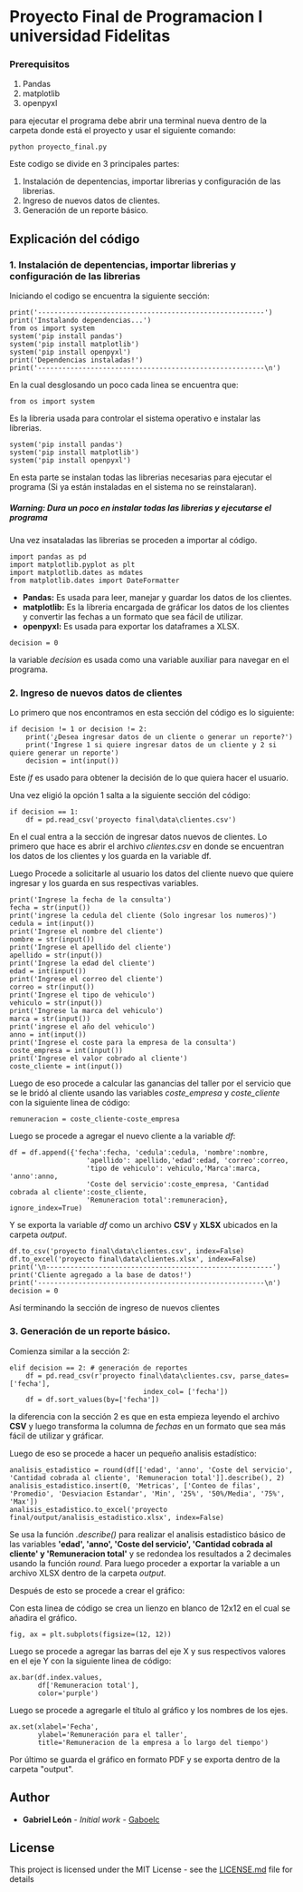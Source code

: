 # Proyecto Final de Programacion I universidad Fidelitas

### Prerequisitos

1. Pandas
2. matplotlib
3. openpyxl

para ejecutar el programa debe abrir una terminal nueva dentro de la carpeta donde está el proyecto y usar el siguiente comando:

```
python proyecto_final.py
```

Este codigo se divide en 3 principales partes:

1. Instalación de depentencias, importar librerias y configuración de las librerias.
2. Ingreso de nuevos datos de clientes.
3. Generación de un reporte básico.

## Explicación del código

### 1. Instalación de depentencias, importar librerias y configuración de las librerias

Iniciando el codigo se encuentra la siguiente sección:

```
print('--------------------------------------------------------')
print('Instalando dependencias...')
from os import system
system('pip install pandas')
system('pip install matplotlib')
system('pip install openpyxl')
print('Dependencias instaladas!')
print('--------------------------------------------------------\n')
```

En la cual desglosando un poco cada linea se encuentra que:

```
from os import system
```

Es la libreria usada para controlar el sistema operativo e instalar las librerias.

```
system('pip install pandas')
system('pip install matplotlib')
system('pip install openpyxl')
```

En esta parte se instalan todas las librerias necesarias para ejecutar el programa (Si ya están instaladas en el sistema no se reinstalaran).

##### Warning: Dura un poco en instalar todas las librerias y ejecutarse el programa

Una vez insataladas las librerias se proceden a importar al código.

```
import pandas as pd
import matplotlib.pyplot as plt
import matplotlib.dates as mdates
from matplotlib.dates import DateFormatter
```

- **Pandas:** Es usada para leer, manejar y guardar los datos de los clientes.
- **matplotlib:** Es la libreria encargada de gráficar los datos de los clientes y convertir las fechas a un formato que sea fácil de utilizar.
- **openpyxl:** Es usada para exportar los dataframes a XLSX.

```
decision = 0
```

la variable _decision_ es usada como una variable auxiliar para navegar en el programa.

### 2. Ingreso de nuevos datos de clientes

Lo primero que nos encontramos en esta sección del código es lo siguiente:

```
if decision != 1 or decision != 2:
	print('¿Desea ingresar datos de un cliente o generar un reporte?')
	print('Ingrese 1 si quiere ingresar datos de un cliente y 2 si quiere generar un reporte')
	decision = int(input())
```

Este _if_ es usado para obtener la decisión de lo que quiera hacer el usuario.

Una vez eligió la opción 1 salta a la siguiente sección del código:

```
if decision == 1:
	df = pd.read_csv('proyecto final\data\clientes.csv')
```

En el cual entra a la sección de ingresar datos nuevos de clientes.
Lo primero que hace es abrir el archivo _clientes.csv_ en donde se encuentran los datos de los clientes y los guarda en la variable df.

Luego Procede a solicitarle al usuario los datos del cliente nuevo que quiere ingresar y los guarda en sus respectivas variables.

```
print('Ingrese la fecha de la consulta')
fecha = str(input())
print('ingrese la cedula del cliente (Solo ingresar los numeros)')
cedula = int(input())
print('Ingrese el nombre del cliente')
nombre = str(input())
print('Ingrese el apellido del cliente')
apellido = str(input())
print('Ingrese la edad del cliente')
edad = int(input())
print('Ingrese el correo del cliente')
correo = str(input())
print('Ingrese el tipo de vehiculo')
vehiculo = str(input())
print('Ingrese la marca del vehiculo')
marca = str(input())
print('ingrese el año del vehiculo')
anno = int(input())
print('Ingrese el coste para la empresa de la consulta')
coste_empresa = int(input())
print('Ingrese el valor cobrado al cliente')
coste_cliente = int(input())
```

Luego de eso procede a calcular las ganancias del taller por el servicio que se le bridó al cliente usando las variables _coste_empresa_ y _coste_cliente_ con la siguiente linea de código:

```
remuneracion = coste_cliente-coste_empresa
```

Luego se procede a agregar el nuevo cliente a la variable _df_:

```
df = df.append({'fecha':fecha, 'cedula':cedula, 'nombre':nombre,
                   'apellido': apellido,'edad':edad, 'correo':correo,
                   'tipo de vehiculo': vehiculo,'Marca':marca, 'anno':anno,
                   'Coste del servicio':coste_empresa, 'Cantidad cobrada al cliente':coste_cliente,
                   'Remuneracion total':remuneracion}, ignore_index=True)
```

Y se exporta la variable _df_ como un archivo **CSV** y **XLSX** ubicados en la carpeta _output_.

```
df.to_csv('proyecto final\data\clientes.csv', index=False)
df.to_excel('proyecto final\data\clientes.xlsx', index=False)
print('\n--------------------------------------------------------')
print('Cliente agregado a la base de datos!')
print('--------------------------------------------------------\n')
decision = 0
```

Así terminando la sección de ingreso de nuevos clientes

### 3. Generación de un reporte básico.

Comienza similar a la sección 2:

```
elif decision == 2: # generación de reportes
	df = pd.read_csv(r'proyecto final\data\clientes.csv, parse_dates=['fecha'],
							     index_col= ['fecha'])
	df = df.sort_values(by=['fecha'])
```

la diferencia con la sección 2 es que en esta empieza leyendo el archivo **CSV** y luego transforma la columna de _fechas_ en un formato que sea más fácil de utilizar y gráficar.

Luego de eso se procede a hacer un pequeño analisis estadístico:

```
analisis_estadistico = round(df[['edad', 'anno', 'Coste del servicio', 'Cantidad cobrada al cliente', 'Remuneracion total']].describe(), 2)
analisis_estadistico.insert(0, 'Metricas', ['Conteo de filas', 'Promedio', 'Desviacion Estandar', 'Min', '25%', '50%/Media', '75%', 'Max'])
analisis_estadistico.to_excel('proyecto final/output/analisis_estadistico.xlsx', index=False)
```

Se usa la función _.describe()_ para realizar el analisis estadistico básico de las variables **'edad', 'anno', 'Coste del servicio', 'Cantidad cobrada al cliente' y 'Remuneracion total'** y se redondea los resultados a 2 decimales usando la función _round_.
Para luego proceder a exportar la variable a un archivo XLSX dentro de la carpeta _output_.

Después de esto se procede a crear el gráfico:

Con esta linea de código se crea un lienzo en blanco de 12x12 en el cual se añadira el gráfico.

```
fig, ax = plt.subplots(figsize=(12, 12))
```

Luego se procede a agregar las barras del eje X y sus respectivos valores en el eje Y con la siguiente linea de código:

```
ax.bar(df.index.values,
       df['Remuneracion total'],
       color='purple')
```

Luego se procede a agregarle el título al gráfico y los nombres de los ejes.

```
ax.set(xlabel='Fecha',
       ylabel='Remuneración para el taller',
       title='Remuneracion de la empresa a lo largo del tiempo')
```

Por último se guarda el gráfico en formato PDF y se exporta dentro de la carpeta "output".

## Author

- **Gabriel León** - _Initial work_ - [Gaboelc](https://github.com/Gaboelc)

## License

This project is licensed under the MIT License - see the [LICENSE.md](LICENSE.md) file for details
